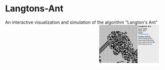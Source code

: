 # Langtons-Ant
An interactive visualization and simulation of the algorithm "Langton's Ant"
<img src="assets/DemoPic.png" style="float: right;" width="200">